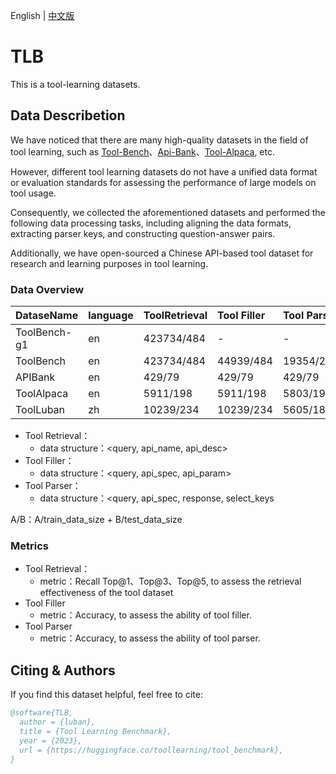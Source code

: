 English | [中文版](README_zh.md)



# TLB
This is a tool-learning datasets.


## Data Describetion

We have noticed that there are many high-quality datasets in the field of tool learning, such as [Tool-Bench](https://github.com/OpenBMB/ToolBench)、[Api-Bank](https://github.com/AlibabaResearch/DAMO-ConvAI/blob/main/api-bank/data/all_apis.csv)、[Tool-Alpaca](https://github.com/tangqiaoyu/ToolAlpaca/blob/main/data/train_data.json), etc. 

However, different tool learning datasets do not have a unified data format or evaluation standards for assessing the performance of large models on tool usage. 

Consequently, we collected the aforementioned datasets and performed the following data processing tasks, including aligning the data formats, extracting parser keys, and constructing question-answer pairs. 

Additionally, we have open-sourced a Chinese API-based tool dataset for research and learning purposes in tool learning.


### Data Overview

| DataseName    | language  | ToolRetrieval | Tool Filler  | Tool Parser|
|:--------------|:----------|:--------------|:-------------|:-----------|
|  ToolBench-g1 | en        |  423734/484   |  -           |  -         |
|  ToolBench    | en        |  423734/484   |  44939/484   |  19354/215 |
|  APIBank      | en        |  429/79       |  429/79      |  429/79    |
|  ToolAlpaca   | en        |  5911/198     |  5911/198    |  5803/198  |
|  ToolLuban    | zh        |  10239/234    |  10239/234   |  5605/185  |

- Tool Retrieval：
  - data structure：<query, api_name, api_desc>
- Tool Filler：
  - data structure：<query, api_spec, api_param>
- Tool Parser：
  - data structure：<query, api_spec, response, select_keys

A/B：A/train_data_size + B/test_data_size


### Metrics

- Tool Retrieval：
  - metric：Recall Top@1、Top@3、Top@5, to assess the retrieval effectiveness of the tool dataset
- Tool Filler
  - metric：Accuracy, to assess the ability of tool filler.
- Tool Parser
  - metric：Accuracy, to assess the ability of tool parser.


## Citing & Authors
If you find this dataset helpful, feel free to cite:
```bibtex 
@software{TLB,
  author = {luban},
  title = {Tool Learning Benchmark},
  year = {2023},
  url = {https://huggingface.co/toollearning/tool_benchmark},
}
